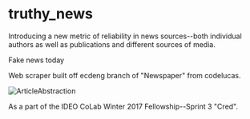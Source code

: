 # truthy_news
Introducing a new metric of reliability in news sources--both individual authors as well as publications and different sources of media.

Fake news today

Web scraper built off ecdeng branch of "Newspaper" from codelucas. 

![ArticleAbstraction](https://github.com/ecdeng/truthy_news/ArticleAbstraction.png?raw=true)


As a part of the IDEO CoLab Winter 2017 Fellowship--Sprint 3 "Cred". 
